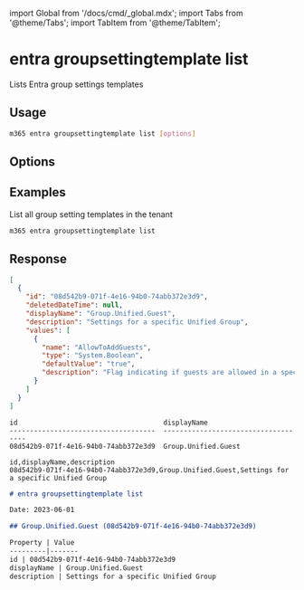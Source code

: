 <!-- DISCLAIMER: All secrets, passwords, and sensitive values in this document are examples only and not real credentials. -->
import Global from '/docs/cmd/_global.mdx';
import Tabs from '@theme/Tabs';
import TabItem from '@theme/TabItem';

# entra groupsettingtemplate list

Lists Entra group settings templates

## Usage

```sh
m365 entra groupsettingtemplate list [options]
```

## Options

<Global />

## Examples

List all group setting templates in the tenant

```sh
m365 entra groupsettingtemplate list
```

## Response

<Tabs>
  <TabItem value="JSON">

  ```json
  [
    {
      "id": "08d542b9-071f-4e16-94b0-74abb372e3d9",
      "deletedDateTime": null,
      "displayName": "Group.Unified.Guest",
      "description": "Settings for a specific Unified Group",
      "values": [
        {
          "name": "AllowToAddGuests",
          "type": "System.Boolean",
          "defaultValue": "true",
          "description": "Flag indicating if guests are allowed in a specific Unified Group."
        }
      ]
    }
  ]
  ```

  </TabItem>
  <TabItem value="Text">

  ```text
  id                                    displayName
  ------------------------------------  ------------------------------------
  08d542b9-071f-4e16-94b0-74abb372e3d9  Group.Unified.Guest
  ```

  </TabItem>
  <TabItem value="CSV">

  ```csv
  id,displayName,description
  08d542b9-071f-4e16-94b0-74abb372e3d9,Group.Unified.Guest,Settings for a specific Unified Group
  ```

  </TabItem>
  <TabItem value="Markdown">

  ```md
  # entra groupsettingtemplate list

  Date: 2023-06-01

  ## Group.Unified.Guest (08d542b9-071f-4e16-94b0-74abb372e3d9)

  Property | Value
  ---------|-------
  id | 08d542b9-071f-4e16-94b0-74abb372e3d9
  displayName | Group.Unified.Guest
  description | Settings for a specific Unified Group
  ```

  </TabItem>
</Tabs>
